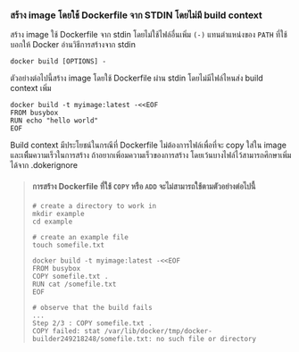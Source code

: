 ### สร้าง image โดยใช้ Dockerfile จาก STDIN โดยไม่มี build context

สร้าง image ใช้ Dockerfile จาก stdin โดยไม่ใช้ไฟล์อื่นเพิ่ม `(-)` แทนตำแหน่งของ `PATH` ที่ใช้บอกให้ Docker อ่านวิธีการสร้างจาก stdin

```
docker build [OPTIONS] -
```

ตัวอย่างต่อไปนี้สร้าง image โดยใช้ Dockerfile ผ่าน stdin โดยไม่มีไฟล์ไหนส่ง build context เพิ่ม

```
docker build -t myimage:latest -<<EOF
FROM busybox
RUN echo "hello world"
EOF
```

Build context มีประโยชน์ในกรณีที่ Dockerfile ไม่ต้องการไฟล์เพื่อที่จะ copy ใส่ใน image และเพืิ่มความเร็วในการสร้าง ถ้าอยากเพิ่อมความเร็วของการสร้าง โดยเว้นบางไฟล์ไว้สามารถศึกษาเพิ่มได้จาก .dokerignore

> #### การสร้าง Dockerfile ที่ใช้ `COPY` หรือ `ADD` จะไม่สามารถใช้ตามตัวอย่างต่อไปนี้
> 
> ```
> # create a directory to work in
> mkdir example
> cd example
> 
> # create an example file
> touch somefile.txt
> 
> docker build -t myimage:latest -<<EOF
> FROM busybox
> COPY somefile.txt .
> RUN cat /somefile.txt
> EOF
> 
> # observe that the build fails
> ...
> Step 2/3 : COPY somefile.txt .
> COPY failed: stat /var/lib/docker/tmp/docker-builder249218248/somefile.txt: no such file or directory
> ```
